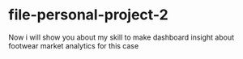 # file-personal-project-2
Now i will show you about my skill to make dashboard insight about footwear market analytics for this case
